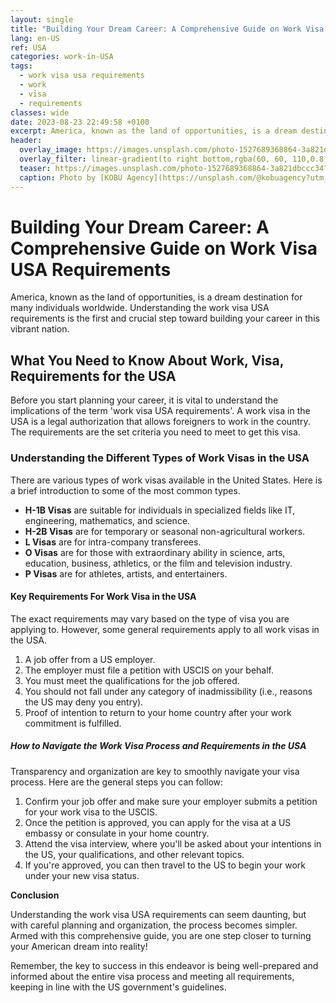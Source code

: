 ```yaml
---
layout: single
title: "Building Your Dream Career: A Comprehensive Guide on Work Visa USA Requirements"
lang: en-US
ref: USA
categories: work-in-USA
tags:
  - work visa usa requirements
  - work
  - visa
  - requirements
classes: wide
date: 2023-08-23 22:49:58 +0100
excerpt: America, known as the land of opportunities, is a dream destination for many individuals worldwide.
header:
  overlay_image: https://images.unsplash.com/photo-1527689368864-3a821dbccc34?crop=entropy&cs=tinysrgb&fit=max&fm=jpg&ixid=M3w0Nzk0ODB8MHwxfHNlYXJjaHw4fHx3b3JrJTIwdmlzYSUyMHVzYSUyMHJlcXVpcmVtZW50cyUyQyUyMHdvcmslMkMlMjB2aXNhJTJDJTIwcmVxdWlyZW1lbnRzfGVufDB8MHx8fDE2OTI4MjYyNzl8MA&ixlib=rb-4.0.3&q=80&w=1080
  overlay_filter: linear-gradient(to right bottom,rgba(60, 60, 110,0.8), rgba(178, 34, 52, 0.5))
  teaser: https://images.unsplash.com/photo-1527689368864-3a821dbccc34?crop=entropy&cs=tinysrgb&fit=max&fm=jpg&ixid=M3w0Nzk0ODB8MHwxfHNlYXJjaHw4fHx3b3JrJTIwdmlzYSUyMHVzYSUyMHJlcXVpcmVtZW50cyUyQyUyMHdvcmslMkMlMjB2aXNhJTJDJTIwcmVxdWlyZW1lbnRzfGVufDB8MHx8fDE2OTI4MjYyNzl8MA&ixlib=rb-4.0.3&q=80&w=400
  caption: Photo by [KOBU Agency](https://unsplash.com/@kobuagency?utm_source=wenospeakamericano&utm_medium=referral) on [Unsplash](https://unsplash.com/?utm_source=wenospeakamericano&utm_medium=referral)
---
```


# Building Your Dream Career: A Comprehensive Guide on Work Visa USA Requirements

America, known as the land of opportunities, is a dream destination for many individuals worldwide. Understanding the work visa USA requirements is the first and crucial step toward building your career in this vibrant nation.

## What You Need to Know About Work, Visa, Requirements for the USA

Before you start planning your career, it is vital to understand the implications of the term 'work visa USA requirements'. A work visa in the USA is a legal authorization that allows foreigners to work in the country. The requirements are the set criteria you need to meet to get this visa.

### Understanding the Different Types of Work Visas in the USA

There are various types of work visas available in the United States. Here is a brief introduction to some of the most common types.

- **H-1B Visas** are suitable for individuals in specialized fields like IT, engineering, mathematics, and science.
- **H-2B Visas** are for temporary or seasonal non-agricultural workers.
- **L Visas** are for intra-company transferees.
- **O Visas** are for those with extraordinary ability in science, arts, education, business, athletics, or the film and television industry.
- **P Visas** are for athletes, artists, and entertainers.

#### Key Requirements For Work Visa in the USA

The exact requirements may vary based on the type of visa you are applying to. However, some general requirements apply to all work visas in the USA.

1. A job offer from a US employer.
2. The employer must file a petition with USCIS on your behalf.
3. You must meet the qualifications for the job offered.
4. You should not fall under any category of inadmissibility (i.e., reasons the US may deny you entry).
5. Proof of intention to return to your home country after your work commitment is fulfilled.

##### How to Navigate the Work Visa Process and Requirements in the USA

Transparency and organization are key to smoothly navigate your visa process. Here are the general steps you can follow:

1. Confirm your job offer and make sure your employer submits a petition for your work visa to the USCIS.
2. Once the petition is approved, you can apply for the visa at a US embassy or consulate in your home country.
3. Attend the visa interview, where you'll be asked about your intentions in the US, your qualifications, and other relevant topics.
4. If you're approved, you can then travel to the US to begin your work under your new visa status.

**Conclusion**

Understanding the work visa USA requirements can seem daunting, but with careful planning and organization, the process becomes simpler. Armed with this comprehensive guide, you are one step closer to turning your American dream into reality!

Remember, the key to success in this endeavor is being well-prepared and informed about the entire visa process and meeting all requirements, keeping in line with the US government's guidelines.
